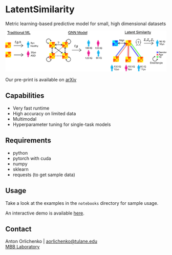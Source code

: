 # LatentSimilarity
Metric learning-based predictive model for small, high dimensional datasets

<img src='https://raw.githubusercontent.com/aorliche/LatentSimilarity/main/images/overview.png' alt='LatSim overview' width='600'>

Our pre-print is available on <a href='https://arxiv.org/abs/2208.14484'>arXiv</a>

## Capabilities
- Very fast runtime
- High accuracy on limited data
- Multimodal
- Hyperparameter tuning for single-task models

## Requirements
- python
- pytorch with cuda
- numpy
- sklearn
- requests (to get sample data)

## Usage
Take a look at the examples in the ```notebooks``` directory for sample usage.

An interactive demo is available <a href='https://aorliche.github.io/LatSim/'>here</a>.

## Contact
Anton Orlichenko | aorlichenko@tulane.edu<br/>
<a href='https://www2.tulane.edu/~wyp/'>MBB Laboratory</a>
